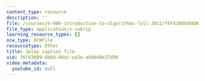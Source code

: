 ```yaml
---
content_type: resource
description: ''
file: /courses/6-006-introduction-to-algorithms-fall-2011/f6f430894bb80dacea3ea9dd48e37d96_Zc54gFhdpLA.srt
file_type: application/x-subrip
learning_resource_types: []
ocw_type: OCWFile
resourcetype: Other
title: 3play caption file
uid: f6f43089-4bb8-0dac-ea3e-a9dd48e37d96
video_metadata:
  youtube_id: null
---
```

